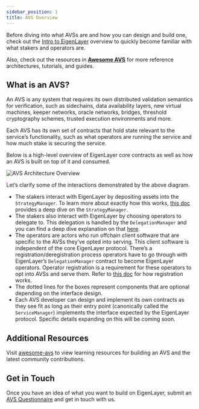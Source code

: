 ```yaml
---
sidebar_position: 1
title: AVS Overview
---
```


Before diving into what AVSs are and how you can design and build one, check out the [Intro to EigenLayer](https://docs.eigenlayer.xyz/eigenlayer/overview/) overview to quickly become familiar with what stakers and operators are.

Also, check out the resources in __[Awesome AVS](https://github.com/Layr-Labs/awesome-avs)__ for more reference architectures, tutorials, and guides.

## What is an AVS?

An AVS is any system that requires its own distributed validation semantics for verification, such as sidechains, data availability layers, new virtual machines, keeper networks, oracle networks, bridges, threshold cryptography schemes, trusted execution environments and more.

Each AVS has its own set of contracts that hold state relevant to the service’s functionality, such as what operators are running the service and how much stake is securing the service.

Below is a high-level overview of EigenLayer core contracts as well as how an AVS is built on top of it and consumed.

![AVS Architecture Overview](/img/avs/avs-architecture-v1.png)

Let’s clarify some of the interactions demonstrated by the above diagram.


- The stakers interact with EigenLayer by depositing assets into the `StrategyManager`. To learn more about exactly how this works, [this doc](https://github.com/Layr-Labs/eigenlayer-contracts/blob/master/docs/core/StrategyManager.md) provides a deep dive on the `StrategyManager`.
- The stakers also interact with EigenLayer by choosing operators to delegate to. This delegation is handled by the `DelegationManager` and you can find a deep dive explanation on that [here](https://github.com/Layr-Labs/eigenlayer-contracts/blob/master/docs/core/DelegationManager.md).
- The operators are actors who run offchain client software that are specific to the AVSs they’ve opted into serving. This client software is independent of the core EigenLayer protocol. There’s a registration/deregistration process operators have to go through with EigenLayer’s `DelegationManager` contract to become EigenLayer operators. Operator registration is a requirement for these operators to opt into AVSs and serve them. Refer to [this doc](https://docs.eigenlayer.xyz/eigenlayer/operator-guides/operator-introduction) for how registration works.
- The dotted lines for the boxes represent components that are optional depending on the interface design.
- Each AVS developer can design and implement its own contracts as they see fit as long as their entry point (canonically called the `ServiceManager`) implements the interface expected by the EigenLayer protocol. Specific details expanding on this will be coming soon.



## Additional Resources

Visit [awesome-avs](https://github.com/Layr-Labs/awesome-avs) to view learning resources for building an AVS and the latest community contributions.

## Get in Touch

Once you have an idea of what you want to build on EigenLayer, submit an [AVS Questionnaire](https://bit.ly/avsquestions) and get in touch with us.